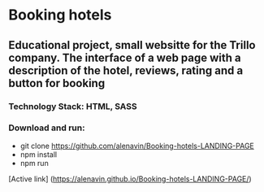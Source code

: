 # Booking hotels

## Educational project, small websitte for the Trillo company. The interface of a web page with a description of the hotel, reviews, rating and a button for booking

### Technology Stack: HTML, SASS

### Download and run:
* git clone https://github.com/alenavin/Booking-hotels-LANDING-PAGE
* npm install
* npm run



[Active link] (https://alenavin.github.io/Booking-hotels-LANDING-PAGE/)
